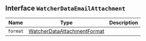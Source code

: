 ## Interface `WatcherDataEmailAttachment`

| Name | Type | Description |
| - | - | - |
| `format` | [WatcherDataAttachmentFormat](./WatcherDataAttachmentFormat.md) | &nbsp; |

